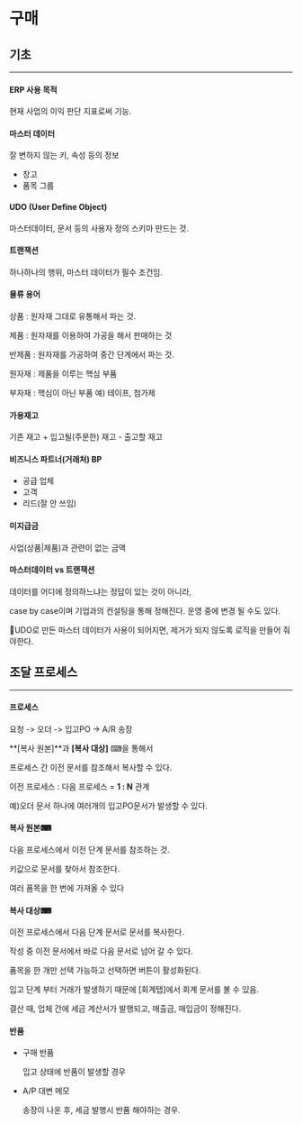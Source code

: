 # 구매



## 기초

***

#### ERP 사용 목적

현재 사업의 이익 판단 지표로써 기능.

#### 마스터 데이터

잘 변하지 않는 키, 속성 등의 정보

- 창고
- 품목 그룹

#### UDO (User Define Object)

마스터데이터, 문서 등의 사용자 정의 스키마 만드는 것.

#### 트랜잭션

하나하나의 행위, 마스터 데이터가 필수 조건임.

#### 물류 용어

상품 : 원자재 그대로 유통해서 파는 것.

제품 : 원자재를 이용하여 가공을 해서 판매하는 것

반제품 : 원자재를 가공하여 중간 단계에서 파는 것.

원자재 : 제품을 이루는 핵심 부품

부자재 : 핵심이 아닌 부품 예) 테이프, 첨가제

#### 가용재고

기존 재고 + 입고될(주문한) 재고 - 출고할 재고

#### 비즈니스 파트너(거래처) BP

- 공급 업체
- 고객
- 리드(잘 안 쓰임)

#### 미지급금

사업(상품|제품)과 관련이 없는 금액

#### 마스터데이터 vs 트랜잭션

데이터를 어디에 정의하느냐는 정답이 있는 것이 아니라,

 case by case이며 기업과의 컨설팅을 통해 정해진다. 운영 중에 변경 될 수도 있다.

🚨UDO로 만든 마스터 데이터가 사용이 되어지면, 제거가 되지 않도록 로직을 만들어 줘야한다.



## 조달 프로세스

***

#### 프로세스

요청 -> 오더 -> 입고PO -> A/R 송장

**[복사 원본]**과 **[복사 대상]** ⌨을 통해서

프로세스 간 이전 문서를 참조해서 복사할 수 있다.

이전 프로세스 : 다음 프로세스 = **1 : N**  관계

예)오더 문서 하나에 여러개의 입고PO문서가 발생할 수 있다. 

#### 복사 원본⌨

다음 프로세스에서 이전 단계 문서를 참조하는 것.

키값으로 문서를 찾아서 참조한다.

여러 품목을 한 번에 가져올 수 있다

#### 복사 대상⌨

이전 프로세스에서 다음 단계 문서로 문서를 복사한다.

작성 중 이전 문서에서 바로 다음 문서로 넘어 갈 수 있다.

품목을 한 개만 선택 가능하고 선택하면 버튼이 활성화된다.

입고 단계 부터 거래가 발생하기 때문에 [회계탭]에서 회계 문서를 볼 수 있음.

결산 때, 업체 간에 세금 계산서가 발행되고, 매출금, 매입금이 정해진다.

#### 반품

- 구매 반품

  입고 상태에 반품이 발생할 경우

- A/P 대변 메모

  송장이 나온 후, 세금 발행시 반품 해야하는 경우.